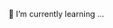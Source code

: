 🌱 I’m currently learning ...


<!---
lMerman/lMerman is a ✨ special ✨ repository because its `README.md` (this file) appears on your GitHub profile.
You can click the Preview link to take a look at your changes.
--->
